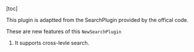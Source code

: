 [toc]

This plugin is adaptted from the SearchPlugin provided by the offical code.

These are new features of this `NewSearchPlugin`

1. It supports cross-levle search.